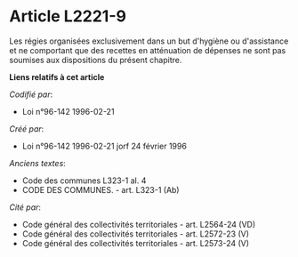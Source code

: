 # Article L2221-9

Les régies organisées exclusivement dans un but d'hygiène ou d'assistance et ne comportant que des recettes en atténuation de
dépenses ne sont pas soumises aux dispositions du présent chapitre.

**Liens relatifs à cet article**

_Codifié par_:

  - Loi n°96-142 1996-02-21

_Créé par_:

  - Loi n°96-142 1996-02-21 jorf 24 février 1996

_Anciens textes_:

  - Code des communes L323-1 al. 4
  - CODE DES COMMUNES. - art. L323-1 (Ab)

_Cité par_:

  - Code général des collectivités territoriales - art. L2564-24 (VD)
  - Code général des collectivités territoriales - art. L2572-23 (V)
  - Code général des collectivités territoriales - art. L2573-24 (V)
